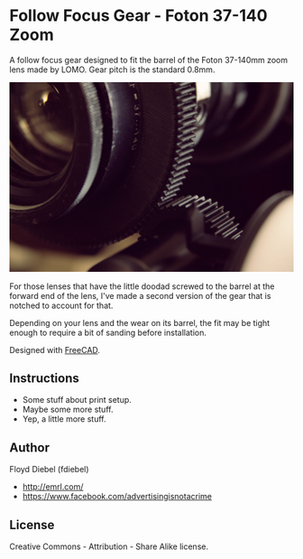 Follow Focus Gear - Foton 37-140 Zoom
=============

A follow focus gear designed to fit the barrel of the Foton 37-140mm zoom lens made by LOMO. Gear pitch is the standard 0.8mm.

![Image](https://github.com/fdiebel/foton-37-140-ff/blob/master/img/03.jpg)

For those lenses that have the little doodad screwed to the barrel at the forward end of the lens, I've made a second version of the gear that is notched to account for that.

Depending on your lens and the wear on its barrel, the fit may be tight enough to require a bit of sanding before installation.

Designed with [FreeCAD](http://www.freecadweb.org/).

Instructions
--------
* Some stuff about print setup.
* Maybe some more stuff.
* Yep, a little more stuff.

Author
--------
Floyd Diebel (fdiebel)
* <http://emrl.com/>
* <https://www.facebook.com/advertisingisnotacrime> 

License
--------
Creative Commons - Attribution - Share Alike license.  
